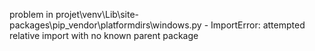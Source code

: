 problem in projet\venv\Lib\site-packages\pip\_vendor\platformdirs\windows.py - ImportError: attempted relative import with no known parent package

